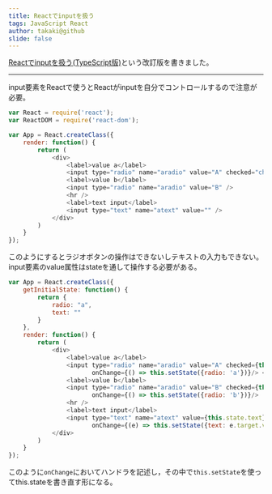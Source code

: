 ```yaml
---
title: Reactでinputを扱う
tags: JavaScript React
author: takaki@github
slide: false
---
```

[Reactでinputを扱う(TypeScript版)](https://qiita.com/takaki@github/items/9ac4e3f1e461fdaf7c30)という改訂版を書きました。

---

input要素をReactで使うとReactがinputを自分でコントロールするので注意が必要。

```js
var React = require('react');
var ReactDOM = require('react-dom');

var App = React.createClass({
    render: function() {
        return (
            <div>
                <label>value a</label>
                <input type="radio" name="aradio" value="A" checked="checked" /> <br />
                <label>value b</label>
                <input type="radio" name="aradio" value="B" />
                <hr />
                <label>text input</label>
                <input type="text" name="atext" value="" />
            </div>
        )
    }
});
```
このようにするとラジオボタンの操作はできないしテキストの入力もできない。input要素のvalue属性はstateを通して操作する必要がある。

```js
var App = React.createClass({
    getInitialState: function() {
        return {
            radio: "a",
            text: ""
        }
    },
    render: function() {
        return (
            <div>
                <label>value a</label>
                <input type="radio" name="aradio" value="A" checked={this.state.radio === 'a'}
                       onChange={() => this.setState({radio: 'a'})}/> <br />
                <label>value b</label>
                <input type="radio" name="aradio" value="B" checked={this.state.radio === 'b'}
                       onChange={() => this.setState({radio: 'b'})}/> 
                <hr />
                <label>text input</label>
                <input type="text" name="atext" value={this.state.text}
                       onChange={(e) => this.setState({text: e.target.value})}/>
            </div>
        )
    }
});
```
このように`onChange`においてハンドラを記述し，その中で`this.setState`を使ってthis.stateを書き直す形になる。

